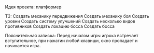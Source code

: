 Идея проекта: платформер

ТЗ:
Создать механику передвижения
Создать механику боя
Создать уровни
Создать систему улучшений
Создать несколько видов противников
Создать локацию босса
Создать босса



Пояснительная записка:
Перед началом игры игрока встречает вступительное, при нажатии любой клавиши, окно пропадает и начинается игра.
